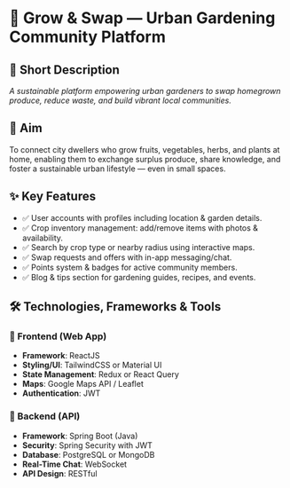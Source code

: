 <h1>🌱 Grow & Swap — Urban Gardening Community Platform</h1>

<h2>🌟 Short Description</h2>
<p><em>A sustainable platform empowering urban gardeners to swap homegrown produce, reduce waste, and build vibrant local communities.</em></p>

<h2>🎯 Aim</h2>
<p>
To connect city dwellers who grow fruits, vegetables, herbs, and plants at home, enabling them to exchange surplus produce, share knowledge, and foster a sustainable urban lifestyle — even in small spaces.
</p>

<h2>✨ Key Features</h2>
<ul>
  <li>✅ User accounts with profiles including location & garden details.</li>
  <li>✅ Crop inventory management: add/remove items with photos & availability.</li>
  <li>✅ Search by crop type or nearby radius using interactive maps.</li>
  <li>✅ Swap requests and offers with in-app messaging/chat.</li>
  <li>✅ Points system & badges for active community members.</li>
  <li>✅ Blog & tips section for gardening guides, recipes, and events.</li>
</ul>

<h2>🛠️ Technologies, Frameworks & Tools</h2>

<h3>📌 Frontend (Web App)</h3>
<ul>
  <li><strong>Framework</strong>: ReactJS</li>
  <li><strong>Styling/UI</strong>: TailwindCSS or Material UI</li>
  <li><strong>State Management</strong>: Redux or React Query</li>
  <li><strong>Maps</strong>: Google Maps API / Leaflet</li>
  <li><strong>Authentication</strong>: JWT</li>
</ul>

<h3>📌 Backend (API)</h3>
<ul>
  <li><strong>Framework</strong>: Spring Boot (Java)</li>
  <li><strong>Security</strong>: Spring Security with JWT</li>
  <li><strong>Database</strong>: PostgreSQL or MongoDB</li>
  <li><strong>Real-Time Chat</strong>: WebSocket</li>
  <li><strong>API Design</strong>: RESTful</li>
</ul>